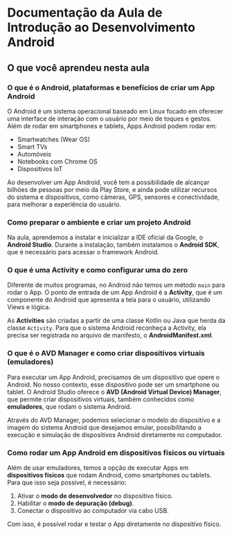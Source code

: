 # Documentação da Aula de Introdução ao Desenvolvimento Android

## O que você aprendeu nesta aula

### O que é o Android, plataformas e benefícios de criar um App Android

O Android é um sistema operacional baseado em Linux focado em oferecer uma interface de interação com o usuário por meio de toques e gestos. Além de rodar em smartphones e tablets, Apps Android podem rodar em:

- Smartwatches (Wear OS)
- Smart TVs
- Automóveis
- Notebooks com Chrome OS
- Dispositivos IoT

Ao desenvolver um App Android, você tem a possibilidade de alcançar bilhões de pessoas por meio da Play Store, e ainda pode utilizar recursos do sistema e dispositivos, como câmeras, GPS, sensores e conectividade, para melhorar a experiência do usuário.

### Como preparar o ambiente e criar um projeto Android

Na aula, aprendemos a instalar e inicializar a IDE oficial da Google, o **Android Studio**. Durante a instalação, também instalamos o **Android SDK**, que é necessário para acessar o framework Android.

### O que é uma Activity e como configurar uma do zero

Diferente de muitos programas, no Android não temos um método `main` para rodar o App. O ponto de entrada de um App Android é a **Activity**, que é um componente do Android que apresenta a tela para o usuário, utilizando Views e lógica.

As **Activities** são criadas a partir de uma classe Kotlin ou Java que herda da classe `Activity`. Para que o sistema Android reconheça a Activity, ela precisa ser registrada no arquivo de manifesto, o **AndroidManifest.xml**.

### O que é o AVD Manager e como criar dispositivos virtuais (emuladores)

Para executar um App Android, precisamos de um dispositivo que opere o Android. No nosso contexto, esse dispositivo pode ser um smartphone ou tablet. O Android Studio oferece o **AVD (Android Virtual Device) Manager**, que permite criar dispositivos virtuais, também conhecidos como **emuladores**, que rodam o sistema Android.

Através do AVD Manager, podemos selecionar o modelo do dispositivo e a imagem do sistema Android que desejamos emular, possibilitando a execução e simulação de dispositivos Android diretamente no computador.

### Como rodar um App Android em dispositivos físicos ou virtuais

Além de usar emuladores, temos a opção de executar Apps em **dispositivos físicos** que rodam Android, como smartphones ou tablets. Para que isso seja possível, é necessário:

1. Ativar o **modo de desenvolvedor** no dispositivo físico.
2. Habilitar o **modo de depuração (debug)**.
3. Conectar o dispositivo ao computador via cabo USB.

Com isso, é possível rodar e testar o App diretamente no dispositivo físico.
